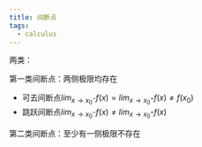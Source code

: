 ```yaml
---
title: 间断点
tags:
  - calculus
---
```

两类：

第一类间断点：两侧极限均存在
- 可去间断点$lim_{x \to x_0^-}f(x) = lim_{x \to x_0^+}f(x) \neq f(x_0)$
- 跳跃间断点$lim_{x \to x_0^-}f(x) \neq lim_{x \to x_0^+}f(x)$

第二类间断点：至少有一侧极限不存在